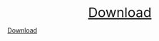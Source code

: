 <!-- ## Welcome to GitHub Pages -->


<!-- <div align="center"> ... </div> -->
   
<!-- <a href="{{ ./download.md }}" class="btn">Download</a> -->

<!--
<p align="center">
[Download](./download.md)  [Tutorials](./tutorials.md) [Publications](publications.md) [Pinboard](./pinboard.md) 
</p>
-->   

<div align="center"> <a href="./download.md" style="font-size:30px;" >Download</a> </div> 




<a href="download.md" title="Download">Download</a>
